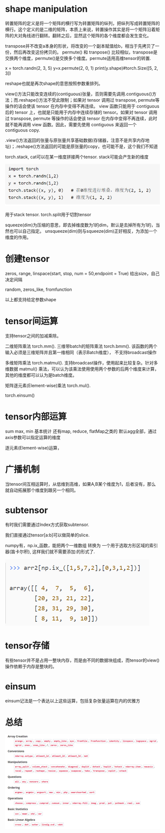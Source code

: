 
# shape manipulation
转置矩阵的定义是将一个矩阵的横行写为转置矩阵的纵列，把纵列写成转置矩阵的横行。这个定义的是二维的矩阵，本质上来说，转置操作其实是将一个矩阵沿着矩阵的大对角线进行翻转。翻转之后，显然这个矩阵的各个维度都会发生变化。

transpose并不改变a本身的形状，将改变的一个副本赋值给b，相当于先拷贝了一份，然后再改变这份拷贝的。
permute() 和 tranpose() 比较相似，transpose是交换两个维度，permute()是交换多个维度。permute适用高维tensor的转置.



x = torch.randn(2, 3, 5)
y=x.permute(2, 0, 1)
print(y.shape)#torch.Size([5, 2, 3])


reshape也就是再次shape的意思按照参数重排列。


view()方法只能改变连续的(contiguous)张量，否则需要先调用.contiguous()方法；而.reshape()方法不受此限制；如果对 tensor 调用过 transpose, permute等操作的话会使该 tensor 在内存中变得不再连续。
view 函数只能用于 contiguous 后的 tensor 上，也就是只能用于内存中连续存储的 tensor。如果对 tensor 调用过 transpose, permute 等操作的话会使该 tensor 在内存中变得不再连续，此时就不能再调用 view 函数。因此，需要先使用 contiguous 来返回一个 contiguous copy.

.view()方法返回的张量与原张量共享基础数据(存储器，注意不是共享内存地址)；.reshape()方法返回的可能是原张量的copy，也可能不是，这个我们不知道

torch.stack, cat可以在某一维度拼接两个tensor. stack可能会产生新的维度

![](pic/2021-05-11-00-41-42.png)



 用于stack tensor. torch.split用于切割tensor

squeeze(dim)为压缩的意思，即去掉维度数为1的dim，默认是去掉所有为1的，当然也可以自己指定。
unsqueeze(dim)则与squeeze(dim)正好相反，为添加一个维度的作用。


# 创建tensor

zeros, range, linspace(start, stop, num = 50,endpoint = True) 给出size，自己决定间隔

random, zeros_like, fromfunction

以上都支持给定参数shape


# tensor间运算
支持tensor之间的加减乘除。

二维矩阵乘法 torch.mm(). 三维带batch的矩阵乘法 torch.bmm(). 
该函数的两个输入必须是三维矩阵并且第一维相同（表示Batch维度）， 不支持broadcast操作

多维矩阵乘法 torch.matmul().
支持broadcast操作，使用起来比较复杂。针对多维数据 matmul() 乘法，可以认为该乘法使用使用两个参数的后两个维度来计算，其他的维度都可以认为是batch维度。

矩阵逐元素(Element-wise)乘法 torch.mul().

torch.einsum()

# tensor内部运算

sum max, min 基本统计 还有map, reduce, flatMap之类的 默认agg全部，通过axis参数可以指定运算的维度

逐元素(Element-wise)运算，

# 广播机制

当tensor间互相运算时，从低维到高维，如果A,B某个维度为1，后者没有，那么就自动拓展那个维度到跟另一个相同。

# subtensor

有时我们需要通过Index方式获取subtensor.

我们直接通过tensor[a:b]可以做简单的slice.

numpy有，np.ix_函数，能把两个一维数组 转换为 一个用于选取方形区域的索引器(笛卡尔积), 这样我们就不需要添加:的形式了.

![](pic/2021-05-11-00-06-24.png)

# tensor存储

有些tensor并不是占用一整块内存，而是由不同的数据块组成，而tensor的view()操作依赖于内存是整块的。


# einsum

einsum记法是一个表达以上这些运算，包括复杂张量运算在内的优雅方



# 总结




![](pic/2021-05-10-23-26-08.png)

